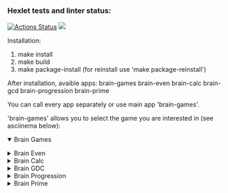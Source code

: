 ### Hexlet tests and linter status:
[![Actions Status](https://github.com/ghouldevourer/python-project-49/actions/workflows/hexlet-check.yml/badge.svg)](https://github.com/ghouldevourer/python-project-49/actions)
<a href="https://codeclimate.com/github/ghouldevourer/python-project-49/maintainability"><img src="https://api.codeclimate.com/v1/badges/1e3a88fbf5a48188bf94/maintainability" /></a>

Installation:
1. make install
2. make build
3. make package-install (for reinstall use 'make package-reinstall')

After installation, avaible apps:
brain-games brain-even brain-calc brain-gcd brain-progression brain-prime

You can call every app separately or use main app 'brain-games'.

'brain-games' allows you to select the game you are interested in (see asciinema below):

<details open>
  <summary>Brain Games</summary>
  <p><script src="https://asciinema.org/a/vf4SvD0dTlFujQK5sWlU6KUOH.js" id="asciicast-vf4SvD0dTlFujQK5sWlU6KUOH" async="true"></script></p>
</details>

<details>
  <summary>Brain Even</summary>
  <p><script src="https://asciinema.org/a/oT5LMPSON2I4chE5EFQWYUwFP.js" id="asciicast-oT5LMPSON2I4chE5EFQWYUwFP" async="true"></script></p>
</details>

<details>
  <summary>Brain Calc</summary>
  <p><script src="https://asciinema.org/a/syanDdjIrdgHe7tTmcx6hAUiH.js" id="asciicast-syanDdjIrdgHe7tTmcx6hAUiH" async="true"></script></p>
</details>

<details>
  <summary>Brain GDC</summary>
  <p><script src="https://asciinema.org/a/oYGfVQIOmaeARwG6Zvg0HWTer.js" id="asciicast-oYGfVQIOmaeARwG6Zvg0HWTer" async="true"></script></p>
</details>

<details>
  <summary>Brain Progression</summary>
  <p><script src="https://asciinema.org/a/lgo6T5ES7oMFedGRIfI1dvoob.js" id="asciicast-lgo6T5ES7oMFedGRIfI1dvoob" async="true"></script></p>
</details>

<details>
  <summary>Brain Prime</summary>
  <p><script src="https://asciinema.org/a/f1l3raCZthdehHgavpU82aDPy.js" id="asciicast-f1l3raCZthdehHgavpU82aDPy" async="true"></script></p>
</details>
